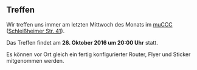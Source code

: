 ## Treffen

Wir treffen uns immer am letzten Mittwoch des Monats im [muCCC](http://muc.ccc.de) ([Schleißheimer Str. 41](http://osm.org/go/0JAf0IVLh?node=2012031859)).

Das Treffen findet am **26. Oktober 2016 um 20:00 Uhr** statt.

Es können vor Ort gleich ein fertig konfigurierter Router, Flyer und Sticker mitgenommen werden.
